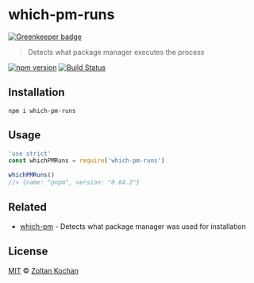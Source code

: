 # which-pm-runs

[![Greenkeeper badge](https://badges.greenkeeper.io/zkochan/which-pm-runs.svg)](https://greenkeeper.io/)

> Detects what package manager executes the process

[![npm version](https://img.shields.io/npm/v/which-pm-runs.svg)](https://www.npmjs.com/package/which-pm-runs) [![Build Status](https://img.shields.io/travis/zkochan/which-pm-runs/master.svg)](https://travis-ci.org/zkochan/which-pm-runs)

## Installation

```
npm i which-pm-runs
```

## Usage

```js
'use strict'
const whichPMRuns = require('which-pm-runs')

whichPMRuns()
//> {name: "pnpm", version: "0.64.2"}
```

## Related

* [which-pm](https://github.com/zkochan/which-pm) - Detects what package manager was used for installation

## License

[MIT](LICENSE) © [Zoltan Kochan](http://kochan.io)
